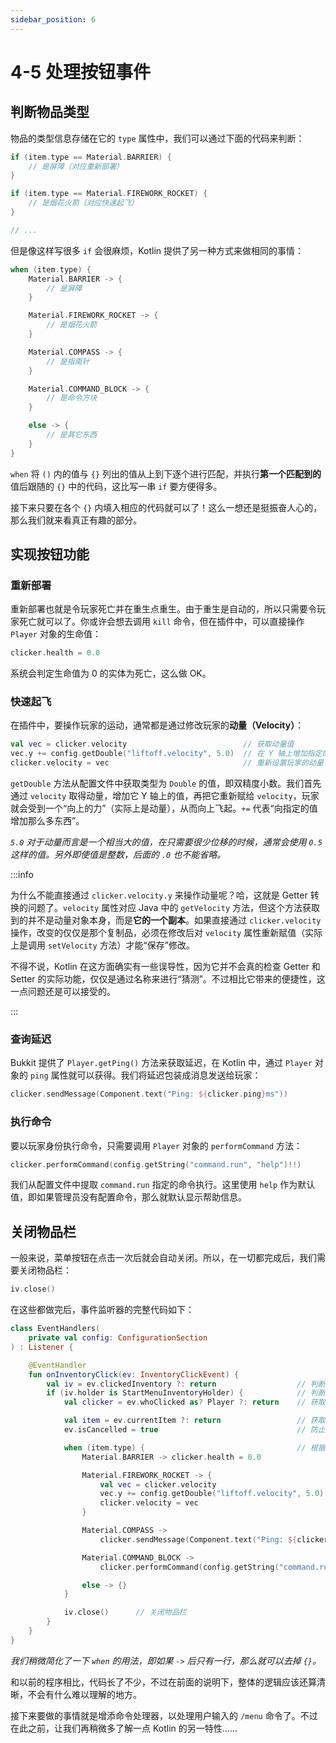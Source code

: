 ```yaml
---
sidebar_position: 6
---
```


# 4-5 处理按钮事件

## 判断物品类型

物品的类型信息存储在它的 `type` 属性中，我们可以通过下面的代码来判断：

```kotlin
if (item.type == Material.BARRIER) {
    // 是屏障（对应重新部署）
}

if (item.type == Material.FIREWORK_ROCKET) {
    // 是烟花火箭（对应快速起飞）
}

// ...
```

但是像这样写很多 `if` 会很麻烦，Kotlin 提供了另一种方式来做相同的事情：

```kotlin
when (item.type) {
    Material.BARRIER -> {
        // 是屏障
    }

    Material.FIREWORK_ROCKET -> {
        // 是烟花火箭
    }

    Material.COMPASS -> {
        // 是指南针
    }

    Material.COMMAND_BLOCK -> {
        // 是命令方块
    }

    else -> {
        // 是其它东西
    }
}
```

`when` 将 `()` 内的值与 `{}` 列出的值从上到下逐个进行匹配，并执行**第一个匹配到的**值后跟随的 `{}` 中的代码，这比写一串 `if` 要方便得多。

接下来只要在各个 `{}` 内填入相应的代码就可以了！这么一想还是挺振奋人心的，那么我们就来看真正有趣的部分。

## 实现按钮功能

### 重新部署

重新部署也就是令玩家死亡并在重生点重生。由于重生是自动的，所以只需要令玩家死亡就可以了。你或许会想去调用 `kill` 命令，但在插件中，可以直接操作 `Player` 对象的生命值：

```kotlin
clicker.health = 0.0
```

系统会判定生命值为 0 的实体为死亡，这么做 OK。

### 快速起飞

在插件中，要操作玩家的运动，通常都是通过修改玩家的**动量（Velocity）**：

```kotlin
val vec = clicker.velocity                          // 获取动量值
vec.y += config.getDouble("liftoff.velocity", 5.0)  // 在 Y 轴上增加指定的那么多动量
clicker.velocity = vec                              // 重新设置玩家的动量
```

`getDouble` 方法从配置文件中获取类型为 `Double` 的值，即双精度小数。我们首先通过 `velocity` 取得动量，增加它 Y 轴上的值，再把它重新赋给 `velocity`，玩家就会受到一个“向上的力”（实际上是动量），从而向上飞起。`+=` 代表“向指定的值增加那么多东西”。

*`5.0` 对于动量而言是一个相当大的值，在只需要很少位移的时候，通常会使用 `0.5` 这样的值。另外即使值是整数，后面的 `.0` 也不能省略。*

:::info

为什么不能直接通过 `clicker.velocity.y` 来操作动量呢？哈，这就是 Getter 转换的问题了。`velocity` 属性对应 Java 中的 `getVelocity` 方法，但这个方法获取到的并不是动量对象本身，而是**它的一个副本**。如果直接通过 `clicker.velocity` 操作，改变的仅仅是那个复制品，必须在修改后对 `velocity` 属性重新赋值（实际上是调用 `setVelocity` 方法）才能“保存”修改。

不得不说，Kotlin 在这方面确实有一些误导性，因为它并不会真的检查 Getter 和 Setter 的实际功能，仅仅是通过名称来进行“猜测”。不过相比它带来的便捷性，这一点问题还是可以接受的。

:::

### 查询延迟

Bukkit 提供了 `Player.getPing()` 方法来获取延迟，在 Kotlin 中，通过 `Player` 对象的 `ping` 属性就可以获得。我们将延迟包装成消息发送给玩家：

```kotlin
clicker.sendMessage(Component.text("Ping: ${clicker.ping}ms"))
```

### 执行命令

要以玩家身份执行命令，只需要调用 `Player` 对象的 `performCommand` 方法：

```kotlin
clicker.performCommand(config.getString("command.run", "help")!!)
```

我们从配置文件中提取 `command.run` 指定的命令执行。这里使用 `help` 作为默认值，即如果管理员没有配置命令，那么就默认显示帮助信息。

## 关闭物品栏

一般来说，菜单按钮在点击一次后就会自动关闭。所以，在一切都完成后，我们需要关闭物品栏：

```kotlin
iv.close()
```

在这些都做完后，事件监听器的完整代码如下：

```kotlin
class EventHandlers(
    private val config: ConfigurationSection
) : Listener {

    @EventHandler
    fun onInventoryClick(ev: InventoryClickEvent) {
        val iv = ev.clickedInventory ?: return                  // 判断所点击物品栏是否为 null
        if (iv.holder is StartMenuInventoryHolder) {            // 判断是否是我们创建的物品栏
            val clicker = ev.whoClicked as? Player ?: return    // 获取点击物品栏的玩家

            val item = ev.currentItem ?: return                 // 获取被点击的物品
            ev.isCancelled = true                               // 防止物品被拿走

            when (item.type) {                                  // 根据物品类型执行操作
                Material.BARRIER -> clicker.health = 0.0

                Material.FIREWORK_ROCKET -> {
                    val vec = clicker.velocity
                    vec.y += config.getDouble("liftoff.velocity", 5.0)
                    clicker.velocity = vec
                }

                Material.COMPASS ->
                    clicker.sendMessage(Component.text("Ping: ${clicker.ping}ms"))

                Material.COMMAND_BLOCK ->
                    clicker.performCommand(config.getString("command.run", "help")!!)

                else -> {}
            }

            iv.close()      // 关闭物品栏
        }
    }
}
```

*我们稍微简化了一下 `when` 的用法，即如果 `->` 后只有一行，那么就可以去掉 `{}`。*

和以前的程序相比，代码长了不少，不过在前面的说明下，整体的逻辑应该还算清晰，不会有什么难以理解的地方。

接下来要做的事情就是增添命令处理器，以处理用户输入的 `/menu` 命令了。不过在此之前，让我们再稍微多了解一点 Kotlin 的另一特性……
